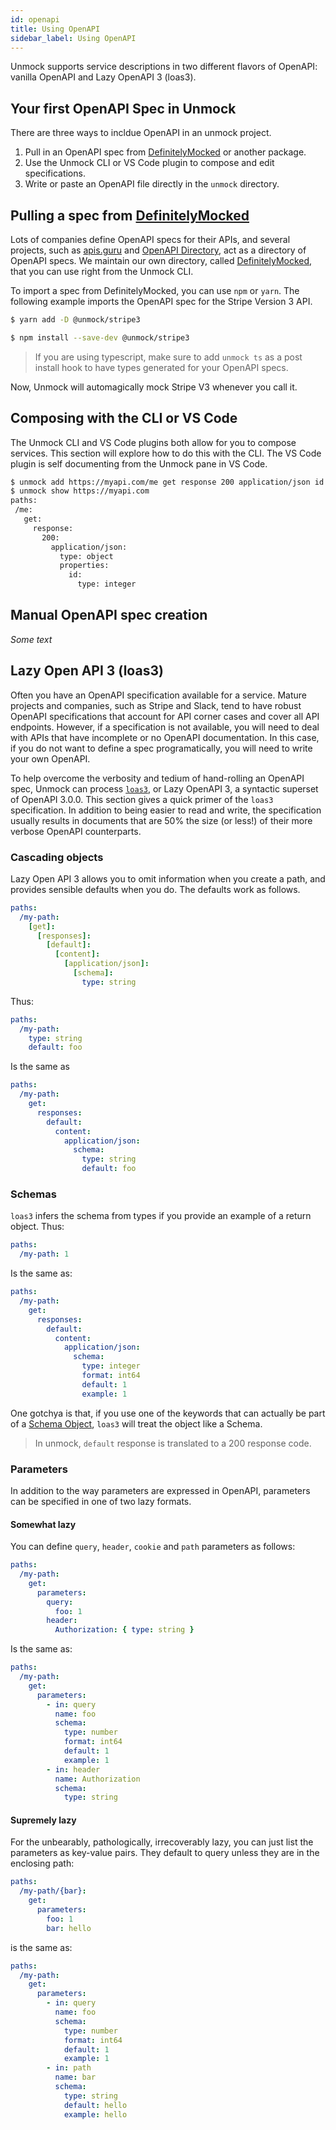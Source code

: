 ```yaml
---
id: openapi
title: Using OpenAPI
sidebar_label: Using OpenAPI
---
```


Unmock supports service descriptions in two different flavors of OpenAPI: vanilla OpenAPI and Lazy OpenAPI 3 (loas3).

## Your first OpenAPI Spec in Unmock

There are three ways to incldue OpenAPI in an unmock project.

1. Pull in an OpenAPI spec from [DefinitelyMocked](https://github.com/unmock/definitelymocked) or another package.
1. Use the Unmock CLI or VS Code plugin to compose and edit specifications.
1. Write or paste an OpenAPI file directly in the `unmock` directory.

## Pulling a spec from [DefinitelyMocked](https://github.com/unmock/definitelymocked)

Lots of companies define OpenAPI specs for their APIs, and several projects, such as [apis.guru](https://apis.guru) and [OpenAPI Directory](https://github.com/APIs-guru/openapi-directory), act as a directory of OpenAPI specs.  We maintain our own directory, called [DefinitelyMocked](https://github.com/unmock/definitelymocked), that you can use right from the Unmock CLI.

To import a spec from DefinitelyMocked, you can use `npm` or `yarn`. The following example imports the OpenAPI spec for the Stripe Version 3 API.

<!--DOCUSAURUS_CODE_TABS-->

<!--yarn-->
```bash
$ yarn add -D @unmock/stripe3
```

<!--npm-->
```bash
$ npm install --save-dev @unmock/stripe3
```

<!--END_DOCUSAURUS_CODE_TABS-->

> If you are using typescript, make sure to add `unmock ts` as a post install hook to have types generated for your OpenAPI specs.

Now, Unmock will automagically mock Stripe V3 whenever you call it.

## Composing with the CLI or VS Code

The Unmock CLI and VS Code plugins both allow for you to compose services. This section will explore how to do this with the CLI. The VS Code plugin is self documenting from the Unmock pane in VS Code.

```bash
$ unmock add https://myapi.com/me get response 200 application/json id number
$ unmock show https://myapi.com
paths:
 /me:
   get:
     response:
       200:
         application/json:
           type: object
           properties:
             id:
               type: integer
```

## Manual OpenAPI spec creation

*Some text*

## Lazy Open API 3 (loas3)

Often you have an OpenAPI specification available for a service. Mature projects and companies, such as Stripe and Slack, tend to have robust OpenAPI specifications that account for API corner cases and cover all API endpoints. However, if a specification is not available, you will need to deal with APIs that have incomplete or no OpenAPI documentation. In this case, if you do not want to define a spec programatically, you will need to write your own OpenAPI.

To help overcome the verbosity and tedium of hand-rolling an OpenAPI spec, Unmock can process [`loas3`](https://www.github.com/unmock/loas3), or Lazy OpenAPI 3, a syntactic superset of OpenAPI 3.0.0. This section gives a quick primer of the `loas3` specification. In addition to being easier to read and write, the specification usually results in documents that are 50% the size (or less!) of their more verbose OpenAPI counterparts.

### Cascading objects

Lazy Open API 3 allows you to omit information when you create a path, and provides sensible defaults when you do. The defaults work as follows.

```yaml
paths:
  /my-path:
    [get]:
      [responses]:
        [default]:
          [content]:
            [application/json]:
              [schema]:
                type: string
```

Thus:

```yaml
paths:
  /my-path:
    type: string
    default: foo
```

Is the same as

```yaml
paths:
  /my-path:
    get:
      responses:
        default:
          content:
            application/json:
              schema:
                type: string
                default: foo
```

### Schemas

`loas3` infers the schema from types if you provide an example of a return object. Thus:

```yaml
paths:
  /my-path: 1
```

Is the same as:

```yaml
paths:
  /my-path:
    get:
      responses:
        default:
          content:
            application/json:
              schema:
                type: integer
                format: int64
                default: 1
                example: 1
```

One gotchya is that, if you use one of the keywords that can actually be part of a [Schema Object](https://github.com/OAI/OpenAPI-Specification/blob/master/versions/3.0.0.md#schemaObject), `loas3` will treat the object like a Schema.

> In unmock, `default` response is translated to a 200 response code.

### Parameters

In addition to the way parameters are expressed in OpenAPI, parameters can be specified in one of two lazy formats.

#### Somewhat lazy

You can define `query`, `header`, `cookie` and `path` parameters as follows:

```yaml
paths:
  /my-path:
    get:
      parameters:
        query:
          foo: 1
        header:
          Authorization: { type: string }
```

Is the same as:

```yaml
paths:
  /my-path:
    get:
      parameters:
        - in: query
          name: foo
          schema:
            type: number
            format: int64
            default: 1
            example: 1
        - in: header
          name: Authorization
          schema:
            type: string
```

#### Supremely lazy

For the unbearably, pathologically, irrecoverably lazy, you can just list the parameters as key-value pairs. They default to query unless they are in the enclosing path:

```yaml
paths:
  /my-path/{bar}:
    get:
      parameters:
        foo: 1
        bar: hello
```

is the same as:

```yaml
paths:
  /my-path:
    get:
      parameters:
        - in: query
          name: foo
          schema:
            type: number
            format: int64
            default: 1
            example: 1
        - in: path
          name: bar
          schema:
            type: string
            default: hello
            example: hello
```

